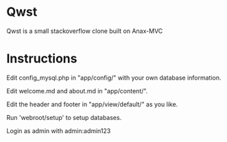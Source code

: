 Qwst
====

Qwst is a small stackoverflow clone built on Anax-MVC

Instructions
====

Edit config_mysql.php in "app/config/" with your own database information.

Edit welcome.md and about.md in "app/content/".

Edit the header and footer in "app/view/default/" as you like.

Run 'webroot/setup' to setup databases.

Login as admin with admin:admin123
